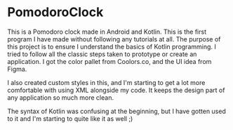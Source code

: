 # PomodoroClock
This is a Pomodoro clock made in Android and Kotlin. This is the first program I have made without following any tutorials at all.
The purpose of this project is to ensure I understand the basics of Kotlin programming. I tried to follow all the classic steps taken 
to prototype or create an application. I got the color pallet from Coolors.co, and the UI idea from Figma. 

I also created custom styles in this, and I'm starting to get a lot more comfortable with using XML alongside my code. It keeps the design part 
of any application so much more clean.

The syntax of Kotlin was confusing at the beginning, but I have gotten used to it and I'm starting to quite like it as well ;) 
